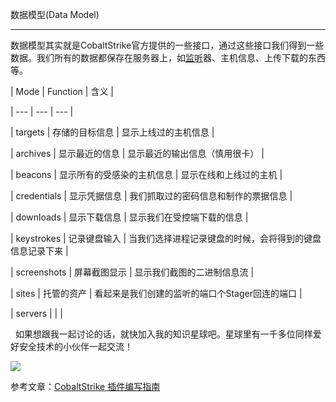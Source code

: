 数据模型(Data Model)
----------------

数据模型其实就是CobaltStrike官方提供的一些接口，通过这些接口我们得到一些数据。我们所有的数据都保存在服务器上，如[监听](https://so.csdn.net/so/search?q=%E7%9B%91%E5%90%AC&spm=1001.2101.3001.7020)器、主机信息、上传下载的东西等。

| Mode | Function | 含义 |
| --- | --- | --- |
| targets | 存储的目标信息 | 显示上线过的主机信息 |
| archives | 显示最近的信息 | 显示最近的输出信息（慎用很卡） |
| beacons | 显示所有的受感染的主机信息 | 显示在线和上线过的主机 |
| credentials | 显示凭据信息 | 我们抓取过的密码信息和制作的票据信息 |
| downloads | 显示下载信息 | 显示我们在受控端下载的信息 |
| keystrokes | 记录键盘输入 | 当我们选择进程记录键盘的时候，会将得到的键盘信息记录下来 |
| screenshots | 屏幕截图显示 | 显示我们截图的二进制信息流 |
| sites | 托管的资产 | 看起来是我们创建的监听的端口个Stager回连的端口 |
| servers |  |  |

  如果想跟我一起讨论的话，就快加入我的知识星球吧。星球里有一千多位同样爱好安全技术的小伙伴一起交流！

![](https://img-blog.csdnimg.cn/1219ed79e9ed449d85d27b732cda5ea6.jpg)

参考文章：[CobaltStrike 插件编写指南](https://mp.weixin.qq.com/s/i7QzwMAmUyxoBs0CwcGC-g "CobaltStrike 插件编写指南 ")
